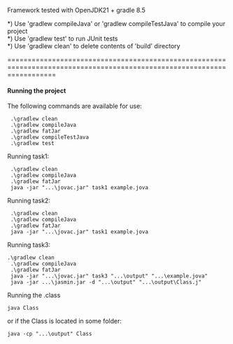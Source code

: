 Framework tested with OpenJDK21 + gradle 8.5<br>

*) Use 'gradlew compileJava' or 'gradlew compileTestJava' to compile your project<br>
*) Use 'gradlew test' to run JUnit tests<br>
*) Use 'gradlew clean' to delete contents of 'build' directory<br>

========================================================================================================================
<h4>Running the project</h4>

The following commands are available for use: <br>
```
 .\gradlew clean 
 .\gradlew compileJava
 .\gradlew fatJar
 .\gradlew compileTestJava
 .\gradlew test
 ```

Running task1:<br>
```
 .\gradlew clean 
 .\gradlew compileJava
 .\gradlew fatJar
 java -jar "...\jovac.jar" task1 example.jova
```

Running task2:<br>
```
 .\gradlew clean 
 .\gradlew compileJava
 .\gradlew fatJar
 java -jar "...\jovac.jar" task1 example.jova
```

Running task3:<br>
```
.\gradlew clean 
 .\gradlew compileJava
 .\gradlew fatJar
 java -jar "...\jovac.jar" task3 "...\output" "...\example.jova"
 java -jar ...\jasmin.jar -d "...\output" "...\output\Class.j"
```

Running the .class<br>
```
java Class
```
or if the Class is located in some folder:<br>
```
java -cp "...\output" Class
```
